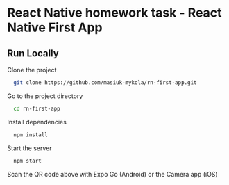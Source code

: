 # React Native homework task - React Native First App

## Run Locally

Clone the project

```bash
  git clone https://github.com/masiuk-mykola/rn-first-app.git
```

Go to the project directory

```bash
  cd rn-first-app
```

Install dependencies

```bash
  npm install
```

Start the server

```bash
  npm start
```

Scan the QR code above with Expo Go (Android) or the Camera app (iOS)
